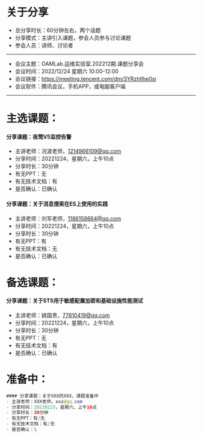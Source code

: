 # 关于分享
- 总分享时长：60分钟左右，两个话题
- 分享模式：主讲引入课题，参会人员参与讨论课题
- 参会人员：讲师、讨论者
- ----------------------------
- 会议主题：OAMLab.运维实验室.202212期.课题分享会
- 会议时间：2022/12/24 星期六 10:00-12:00
- 会议链接：https://meeting.tencent.com/dm/3YRzhIlhe0si
- 会议软件：腾讯会议，手机APP，或电脑客户端
- ----------------------------

# 主选课题：
#### 分享课题：夜莺V5监控告警
- 主讲老师：况波老师，1214966109@qq.com
- 分享时间：20221224，星期六，上午10点
- 分享时长：30分钟
- 有无PPT：无
- 有无技术文档：有
- 是否确认：已确认

#### 分享课题：关于消息搜索在ES上使用的实践
- 主讲老师：刘军老师，1186158664@qq.com
- 分享时间：20221224，星期六，上午10点
- 分享时长：30分钟
- 有无PPT：有
- 有无技术文档：无
- 是否确认：已确认

# 备选课题：
#### 分享课题：关于STS用于敏感配置加密和基础设施性能测试
- 主讲老师：姚国贵，77810419@qq.com
- 分享时间：20221224，星期六，上午10点
- 分享时长：30分钟
- 有无PPT：无
- 有无技术文档：有
- 是否确认：已确认

# 准备中：
``` java
#### 分享课题：关于XXX的XXX，课题准备中
- 主讲老师：XXX老师，xxx@qq.com
- 分享时间：20230225，星期六，上午10点
- 分享时长：30分钟
- 有无PPT：有/无
- 有无技术文档：有/无
- 是否确认：\

```